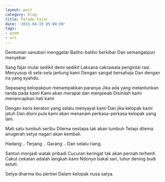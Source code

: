 ```yaml
---
layout: post
category: blog
title: Parade Fajar
date: '2015-04-19 05:00:00'
tags:
- poem
- art
---
```


Dentuman sanubari menggelar
Baliho-baliho berkibar
Dan semangatpun menyebar

Sang fajar mulai sedikit demi sedikit
Laksana cakrawala pengintai rasi
Menyusup di sela-sela jantung kami
Dengan sangat bersahaja
Dan dengan ira yang syahdu.

Sepasang kelopakpun menampakkan paranya
Jika ada yang melantunkan tanda pada kami
Kami akan merapat dan menjawab
Disinilah kami menancapkan hati kami

Dengan keris keraton yang selalu menyayat kami
Dan jika kelopak kami jatuh
Dan disini pula kami akan menanam perkasa-perkasa kelopak yang lain.

Mati satu tumbuh seribu
Dilema nestapa tak akan tumbuh
Tetapi dilema anugerah setya nagari akan kembali.

Hadang .. Terjang .. Garang .. Dan selalu riang.

Santun menjadi watak pribadi
Cucuran keringat tak akan pernah terhenti
Cakut cekatan adalah langkah kami
Ndonyo bakal sari, luhur dening budi astuti.

Setya dharma ibu pertiwi
Dalam kelopak nusa satya.
